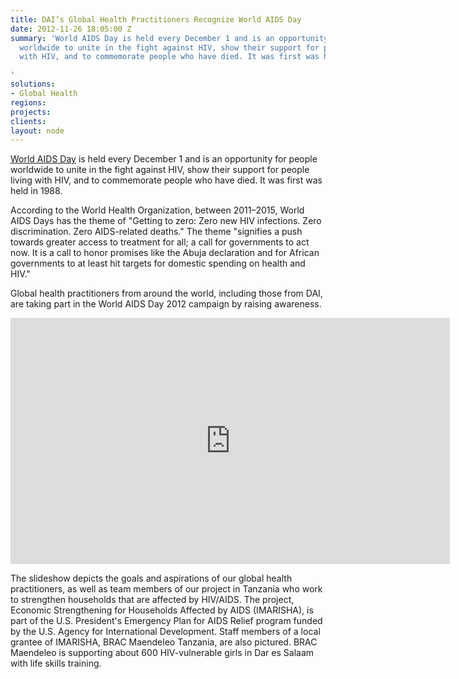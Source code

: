 ```yaml
---
title: DAI’s Global Health Practitioners Recognize World AIDS Day
date: 2012-11-26 18:05:00 Z
summary: 'World AIDS Day is held every December 1 and is an opportunity for people
  worldwide to unite in the fight against HIV, show their support for people living
  with HIV, and to commemorate people who have died. It was first was held in 1988.

'
solutions:
- Global Health
regions: 
projects: 
clients: 
layout: node
---
```


[World AIDS Day][1] is held every December 1 and is an opportunity for people worldwide to unite in the fight against HIV, show their support for people living with HIV, and to commemorate people who have died. It was first was held in 1988.

According to the World Health Organization, between 2011–2015, World AIDS Days has the theme of "Getting to zero: Zero new HIV infections. Zero discrimination. Zero AIDS-related deaths." The theme "signifies a push towards greater access to treatment for all; a call for governments to act now. It is a call to honor promises like the Abuja declaration and for African governments to at least hit targets for domestic spending on health and HIV."

Global health practitioners from around the world, including those from DAI, are taking part in the World AIDS Day 2012 campaign by raising awareness.

<iframe src="https://www.flickr.com/photos/daiglobal/8206836170/in/set-72157632064918449/player/" width="703" height="394" frameborder="0" allowfullscreen="" webkitallowfullscreen="" mozallowfullscreen="" oallowfullscreen="" msallowfullscreen=""></iframe>

The slideshow depicts the goals and aspirations of our global health practitioners, as well as team members of our project in Tanzania who work to strengthen households that are affected by HIV/AIDS. The project, Economic Strengthening for Households Affected by AIDS (IMARISHA), is part of the U.S. President's Emergency Plan for AIDS Relief program funded by the U.S. Agency for International Development. Staff members of a local grantee of IMARISHA, BRAC Maendeleo Tanzania, are also pictured. BRAC Maendeleo is supporting about 600 HIV-vulnerable girls in Dar es Salaam with life skills training.

[1]: http://www.worldaidscampaign.org/
